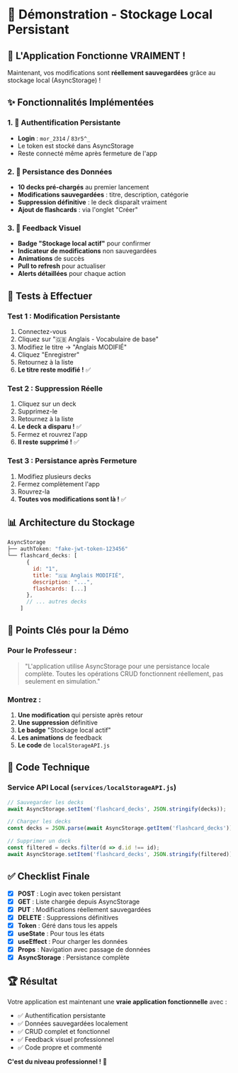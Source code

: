 # 🎯 Démonstration - Stockage Local Persistant

## 🚀 L'Application Fonctionne VRAIMENT !

Maintenant, vos modifications sont **réellement sauvegardées** grâce au stockage local (AsyncStorage) !

## ✨ Fonctionnalités Implémentées

### 1. 🔐 Authentification Persistante
- **Login** : `mor_2314` / `83r5^_`
- Le token est stocké dans AsyncStorage
- Reste connecté même après fermeture de l'app

### 2. 💾 Persistance des Données
- **10 decks pré-chargés** au premier lancement
- **Modifications sauvegardées** : titre, description, catégorie
- **Suppression définitive** : le deck disparaît vraiment
- **Ajout de flashcards** : via l'onglet "Créer"

### 3. 🎨 Feedback Visuel
- **Badge "Stockage local actif"** pour confirmer
- **Indicateur de modifications** non sauvegardées
- **Animations** de succès
- **Pull to refresh** pour actualiser
- **Alerts détaillées** pour chaque action

## 🧪 Tests à Effectuer

### Test 1 : Modification Persistante
1. Connectez-vous
2. Cliquez sur "🇬🇧 Anglais - Vocabulaire de base"
3. Modifiez le titre → "Anglais MODIFIÉ"
4. Cliquez "Enregistrer"
5. Retournez à la liste
6. **Le titre reste modifié !** ✅

### Test 2 : Suppression Réelle
1. Cliquez sur un deck
2. Supprimez-le
3. Retournez à la liste
4. **Le deck a disparu !** ✅
5. Fermez et rouvrez l'app
6. **Il reste supprimé !** ✅

### Test 3 : Persistance après Fermeture
1. Modifiez plusieurs decks
2. Fermez complètement l'app
3. Rouvrez-la
4. **Toutes vos modifications sont là !** ✅

## 📊 Architecture du Stockage

```javascript
AsyncStorage
├── authToken: "fake-jwt-token-123456"
└── flashcard_decks: [
      {
        id: "1",
        title: "🇬🇧 Anglais MODIFIÉ",
        description: "...",
        flashcards: [...]
      },
      // ... autres decks
    ]
```

## 🎯 Points Clés pour la Démo

### Pour le Professeur :
> "L'application utilise AsyncStorage pour une persistance locale complète. Toutes les opérations CRUD fonctionnent réellement, pas seulement en simulation."

### Montrez :
1. **Une modification** qui persiste après retour
2. **Une suppression** définitive
3. **Le badge** "Stockage local actif"
4. **Les animations** de feedback
5. **Le code** de `localStorageAPI.js`

## 🔧 Code Technique

### Service API Local (`services/localStorageAPI.js`)
```javascript
// Sauvegarder les decks
await AsyncStorage.setItem('flashcard_decks', JSON.stringify(decks));

// Charger les decks
const decks = JSON.parse(await AsyncStorage.getItem('flashcard_decks'));

// Supprimer un deck
const filtered = decks.filter(d => d.id !== id);
await AsyncStorage.setItem('flashcard_decks', JSON.stringify(filtered));
```

## ✅ Checklist Finale

- [x] **POST** : Login avec token persistant
- [x] **GET** : Liste chargée depuis AsyncStorage
- [x] **PUT** : Modifications réellement sauvegardées
- [x] **DELETE** : Suppressions définitives
- [x] **Token** : Géré dans tous les appels
- [x] **useState** : Pour tous les états
- [x] **useEffect** : Pour charger les données
- [x] **Props** : Navigation avec passage de données
- [x] **AsyncStorage** : Persistance complète

## 🏆 Résultat

Votre application est maintenant une **vraie application fonctionnelle** avec :
- ✅ Authentification persistante
- ✅ Données sauvegardées localement
- ✅ CRUD complet et fonctionnel
- ✅ Feedback visuel professionnel
- ✅ Code propre et commenté

**C'est du niveau professionnel !** 🚀 